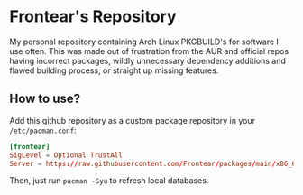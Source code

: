# Frontear's Repository
My personal repository containing Arch Linux PKGBUILD's for software I use often. This was made out of frustration from the AUR and official repos having incorrect packages, wildly unnecessary dependency additions and flawed building process, or straight up missing features.

## How to use?
Add this github repository as a custom package repository in your `/etc/pacman.conf`:

```conf
[frontear]
SigLevel = Optional TrustAll
Server = https://raw.githubusercontent.com/Frontear/packages/main/x86_64
```

Then, just run `pacman -Syu` to refresh local databases.
